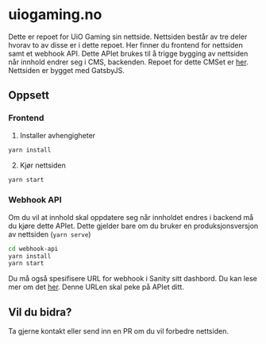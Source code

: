 # uiogaming.no

Dette er repoet for UiO Gaming sin nettside. Nettsiden består av tre deler hvorav to av disse er i dette repoet. Her finner du frontend for nettsiden samt et webhook API. Dette APIet brukes til å trigge bygging av nettsiden når innhold endrer seg i CMS, backenden. Repoet for dette CMSet er [her](https://github.com/UiO-Gaming/uiogaming.no-backend). Nettsiden er bygget med GatsbyJS.

## Oppsett

### Frontend

1. Installer avhengigheter

```bash
yarn install
```

2. Kjør nettsiden

```bash
yarn start
```

### Webhook API

Om du vil at innhold skal oppdatere seg når innholdet endres i backend må du kjøre dette APIet. Dette gjelder bare om du bruker en produksjonsversjon av nettsiden (`yarn serve`)

```bash
cd webhook-api
yarn install
yarn start
```

Du må også spesifisere URL for webhook i Sanity sitt dashbord. Du kan lese mer om det [her](https://www.sanity.io/docs/webhooks). Denne URLen skal peke på APIet ditt.

## Vil du bidra?

Ta gjerne kontakt eller send inn en PR om du vil forbedre nettsiden.
